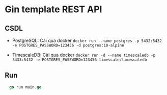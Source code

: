 # Gin template REST API

## CSDL

- PostgreSQL: Cài qua docker `docker run --name postgres -p 5432:5432 -e POSTGRES_PASSWORD=123456 -d postgres:10-alpine`

- TimescaleDB: Cài qua docker `docker run -d --name timescaledb -p 5433:5432 -e POSTGRES_PASSWORD=123456 timescale/timescaledb`

## Run

```go
  go run main.go
```
